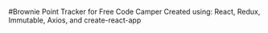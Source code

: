 #Brownie Point Tracker for Free Code Camper
Created using:
  React, Redux, Immutable, Axios, and create-react-app
